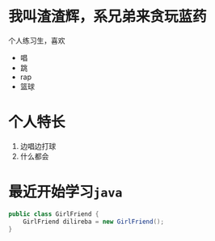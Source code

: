 # 我叫渣渣辉，系兄弟来贪玩蓝药
个人练习生，喜欢
* 唱
* 跳
* rap
* 篮球

# 个人特长
1. 边唱边打球
2. 什么都会

# 最近开始学习`java`
```java
public class GirlFriend {
    GirlFriend dilireba = new GirlFriend();
}
```
